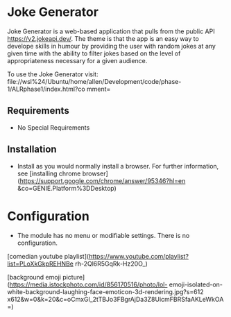 # Joke Generator

Joke Generator is a web-based application that pulls from the public API 
https://v2.jokeapi.dev/. The theme is that the app is an easy way to develope
skills in humour by providing the user with random jokes at any given time with
the ability to filter jokes based on the level of appropriateness necessary for
a given audience.

To use the Joke Generator visit: 
file://wsl%24/Ubuntu/home/allen/Development/code/phase-1/ALRphase1/index.html?co
mment=

## Requirements
- No Special Requirements

## Installation
- Install as you would normally install a browser. For further information, see
[installing chrome browser](https://support.google.com/chrome/answer/95346?hl=en
&co=GENIE.Platform%3DDesktop)

# Configuration
- The module has no menu or modifiable settings. There is no configuration.

[comedian youtube playlist](https://www.youtube.com/playlist?list=PLoXkGkpREHNBe
rh-2Ql6R5GqRk-Hz20O_)

[background emoji picture](https://media.istockphoto.com/id/856170516/photo/lol-
emoji-isolated-on-white-background-laughing-face-emoticon-3d-rendering.jpg?s=612
x612&w=0&k=20&c=oCmxGl_2tTBJo3FBgrAjDa3Z8UicmFBRSfaAKLeWkOA=)